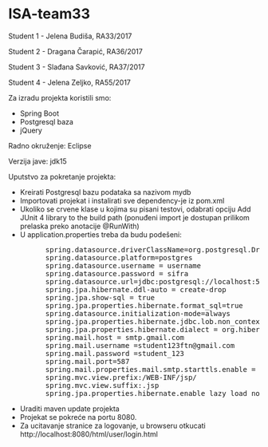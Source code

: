 # ISA-team33

Student 1 - Jelena Budiša, RA33/2017

Student 2 - Dragana Čarapić, RA36/2017

Student 3 - Slađana Savković, RA37/2017

Student 4 - Jelena Zeljko, RA55/2017




Za izradu projekta koristili smo: 
<ul>
  <li> Spring Boot </li>
  <li> Postgresql baza </li>
  <li> jQuery </li>
</ul>

Radno okruženje: Eclipse

Verzija jave: jdk15

Uputstvo za pokretanje projekta:
<ul>
  <li>Kreirati Postgresql bazu podataka sa nazivom mydb </li>  
  <li>Importovati projekat i instalirati sve dependency-je iz pom.xml </li>  
  <li>Ukoliko se crvene klase u kojima su pisani testovi, odabrati opciju Add JUnit 4 library to the build path (ponuđeni import je dostupan prilikom prelaska preko anotacije @RunWith)</li>  
  <li>U application.properties treba da budu podešeni:
    <pre>
      spring.datasource.driverClassName=org.postgresql.Driver
      spring.datasource.platform=postgres
      spring.datasource.username = username
      spring.datasource.password = sifra
      spring.datasource.url=jdbc:postgresql://localhost:5432/mydb
      spring.jpa.hibernate.ddl-auto = create-drop
      spring.jpa.show-sql = true
      spring.jpa.properties.hibernate.format_sql=true
      spring.datasource.initialization-mode=always
      spring.jpa.properties.hibernate.jdbc.lob.non_contextual_creation=true
      spring.jpa.properties.hibernate.dialect = org.hibernate.dialect.PostgreSQL95Dialect
      spring.mail.host = smtp.gmail.com
      spring.mail.username =student123ftn@gmail.com
      spring.mail.password =student_123
      spring.mail.port=587
      spring.mail.properties.mail.smtp.starttls.enable = true
      spring.mvc.view.prefix:/WEB-INF/jsp/
      spring.mvc.view.suffix:.jsp
      spring.jpa.properties.hibernate.enable_lazy_load_no_trans=true</pre> </li>
  <li> Uraditi maven update projekta </li>
  <li> Projekat se pokreće na portu 8080. </li>
  <li> Za ucitavanje stranice za logovanje, u browseru otkucati http://localhost:8080/html/user/login.html </li>
</ul>
